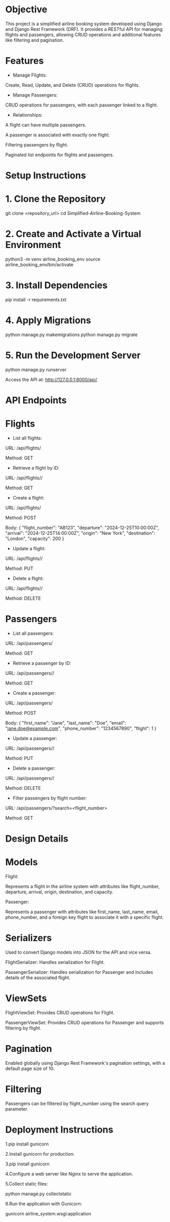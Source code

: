 # Objective

This project is a simplified airline booking system developed using Django and Django Rest Framework (DRF). It provides a RESTful API for managing flights and passengers, allowing CRUD operations and additional features like filtering and pagination.

# Features

- Manage Flights:

Create, Read, Update, and Delete (CRUD) operations for flights.

- Manage Passengers:

CRUD operations for passengers, with each passenger linked to a flight.

- Relationships:

A flight can have multiple passengers.

A passenger is associated with exactly one flight.

Filtering passengers by flight.

Paginated list endpoints for flights and passengers.

# Setup Instructions

#   1. Clone the Repository

git clone <repository_url>
cd Simplified-Airline-Booking-System

#   2. Create and Activate a Virtual Environment

python3 -m venv airline_booking_env
source airline_booking_env/bin/activate

#   3. Install Dependencies

pip install -r requirements.txt

#   4. Apply Migrations

python manage.py makemigrations
python manage.py migrate

#   5. Run the Development Server
python manage.py runserver

Access the API at: http://127.0.0.1:8000/api/

# API Endpoints

#   Flights

- List all flights:

URL: /api/flights/

Method: GET

- Retrieve a flight by ID:

URL: /api/flights/<id>/

Method: GET

- Create a flight:

URL: /api/flights/

Method: POST

Body: { "flight_number": "AB123", "departure": "2024-12-25T10:00:00Z", "arrival": "2024-12-25T14:00:00Z", "origin": "New York", "destination": "London", "capacity": 200 }

- Update a flight:

URL: /api/flights/<id>/

Method: PUT

- Delete a flight:

URL: /api/flights/<id>/

Method: DELETE

# Passengers

- List all passengers:

URL: /api/passengers/

Method: GET

- Retrieve a passenger by ID:

URL: /api/passengers/<id>/

Method: GET

- Create a passenger:

URL: /api/passengers/

Method: POST

Body: { "first_name": "Jane", "last_name": "Doe", "email": "jane.doe@example.com", "phone_number": "1234567890", "flight": 1 }

- Update a passenger:

URL: /api/passengers/<id>/

Method: PUT

- Delete a passenger:

URL: /api/passengers/<id>/

Method: DELETE

- Filter passengers by flight number:

URL: /api/passengers/?search=<flight_number>

Method: GET

#  Design Details

# Models

Flight:

Represents a flight in the airline system with attributes like flight_number, departure, arrival, origin, destination, and capacity.

Passenger:

Represents a passenger with attributes like first_name, last_name, email, phone_number, and a foreign key flight to associate it with a specific flight.

#  Serializers

Used to convert Django models into JSON for the API and vice versa.

FlightSerializer: Handles serialization for Flight.

PassengerSerializer: Handles serialization for Passenger and includes details of the associated flight.

#  ViewSets

FlightViewSet: Provides CRUD operations for Flight.

PassengerViewSet: Provides CRUD operations for Passenger and supports filtering by flight.

#  Pagination

Enabled globally using Django Rest Framework's pagination settings, with a default page size of 10.

#  Filtering

Passengers can be filtered by flight_number using the search query parameter.

#  Deployment Instructions
1.pip install gunicorn

2.Install gunicorn for production:

3.pip install gunicorn

4.Configure a web server like Nginx to serve the application.

5.Collect static files:

python manage.py collectstatic

6.Run the application with Gunicorn:

gunicorn airline_system.wsgi:application

